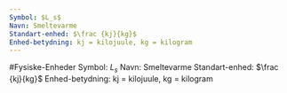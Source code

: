 ```yaml
---
Symbol: $L_s$
Navn: Smeltevarme
Standart-enhed: $\frac {kj}{kg}$ 
Enhed-betydning: kj = kilojuule, kg = kilogram
---
```

#Fysiske-Enheder 
Symbol: $L_s$
Navn: Smeltevarme
Standart-enhed: $\frac {kj}{kg}$ 
Enhed-betydning: kj = kilojuule, kg = kilogram